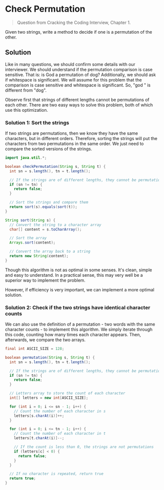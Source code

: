# Check Permutation

> Question from Cracking the Coding Interview, Chapter 1.

Given two strings, write a method to decide if one is a permutation of the other.

## Solution

Like in many questions, we should confirm some details with our interviewer. We should understand if the permutation comparison is case sensitive. That is: is God a permutation of dog? Additionally, we should ask if whitespace is significant. We will assume for this problem that the comparison is case sensitive and whitespace is significant. So, "god " is different from "dog".

Observe first that strings of different lengths cannot be permutations of each other. There are two easy ways to solve this problem, both of which use this optimization.

### Solution 1: Sort the strings

If two strings are permutations, then we know they have the same characters, but in different orders. Therefore, sorting the strings will put the characters from two permutations in the same order. We just need to compare the sorted versions of the strings.

```java
import java.util.*;

boolean checkPermutation(String s, String t) {
  int sn = s.length(), tn = t.length();

  // If the strings are of different lengths, they cannot be permutations
  if (sn != tn) {
    return false;
  }

  // Sort the strings and compare them
  return sort(s).equals(sort(t));
}

String sort(String s) {
  // Convert the string to a character array
  char[] content = s.toCharArray();

  // Sort the array
  Arrays.sort(content);

  // Convert the array back to a string
  return new String(content);
}
```

Though this algorithm is not as optimal in some senses. It's clean, simple and easy to understand. In a practical sense, this may very well be a superior way to implement the problem.

However, if efficiency is very important, we can implement a more optimal solution.

### Solution 2: Check if the two strings have identical character counts

We can also use the definition of a permutation - two words with the same character counts - to implement this algorithm. We simply iterate through this code, counting how many times each character appears. Then, afterwards, we compare the two arrays.

```java
final int ASCII_SIZE = 128;

boolean permutation(String s, String t) {
  int sn = s.length(), tn = t.length();

  // If the strings are of different lengths, they cannot be permutations
  if (sn != tn) {
    return false;
  }

  // Letters array to store the count of each character
  int[] letters = new int[ASCII_SIZE];

  for (int i = 0; i <= sn - 1; i++) {
    // Count the number of each character in s
    letters[s.charAt(i)]++;
  }

  for (int i = 0; i <= tn - 1; i++) {
    // Count the number of each character in t
    letters[t.charAt(i)]--;

    // If the count is less than 0, the strings are not permutations
    if (letters[c] < 0) {
      return false;
    }
  }

  // If no character is repeated, return true
  return true;
}
```
